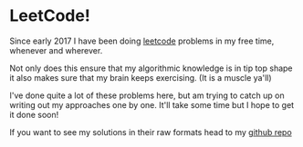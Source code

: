 # LeetCode!

Since early 2017 I have been doing [leetcode](https://leetcode.com/submissions/#/46) problems in my free time, whenever and wherever.

Not only does this ensure that my algorithmic knowledge is in tip top shape it also makes sure that my brain keeps exercising. \(It is a muscle ya'll\)

I've done quite a lot of these problems here, but am trying to catch up on writing out my approaches one by one. It'll take some time but I hope to get it done soon!

If you want to see my solutions in their raw formats head to my [github repo](https://github.com/arora-aditya/competitive-programming/tree/master/leetcode)

